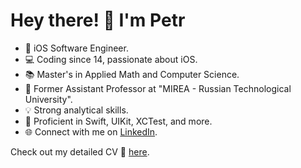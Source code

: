 # Hey there! 👋 I'm Petr

- 🚀 iOS Software Engineer.
- 💻 Coding since 14, passionate about iOS.
- 📚 Master's in Applied Math and Computer Science.
- 📝 Former Assistant Professor at "MIREA - Russian Technological University".
- 💡 Strong analytical skills.
- 📱 Proficient in Swift, UIKit, XCTest, and more.
- 🌐 Connect with me on [LinkedIn](https://www.linkedin.com/in/petr-kvasnikov/).

Check out my detailed CV 📄 [here](https://github.com/kvasnikoff/kvasnikoff/blob/main/PetrKvasnikovCV.pdf?raw=true).
